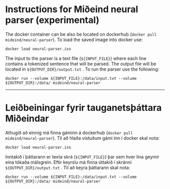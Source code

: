 # Instructions for Miðeind neural parser (experimental)

The docker container can be also be located on dockerhub (`docker pull mideind/neural-parser`). To load the saved image into docker use:

```
docker load neural-parser.iso
```

The input to the parser is a text file (`${INPUT_FILE}`) where each line contains a tokenized sentence that will be parsed.
The output file will be located in `${OUTPUT_DIR}/output.txt` . To run the parser use the following:

```
docker run --volume ${INPUT_FILE}:/data/input.txt --volume ${OUTPUT_DIR}:/data/ mideind/neural-parser
```

---

# Leiðbeiningar fyrir tauganetsþáttara Miðeindar

Athugið að einnig má finna gáminn á dockerhub (`docker pull mideind/neural-parser`). Til að hlaða vistuðum gámi inn í docker skal nota:

```
docker load neural-parser.iso
```

Inntakið í þáttarann er texta skrá (`${INPUT_FILE}`) þar sem hver lína geymir eina tókaða málsgrein. Eftir keyrslu má finna úttakið í skránni `${OUTPUT_DIR}/output.txt` .
Til að keyra þáttarann skal nota:

```
docker run --volume ${INPUT_FILE}:/data/input.txt --volume ${OUTPUT_DIR}:/data/ mideind/neural-parser
```
